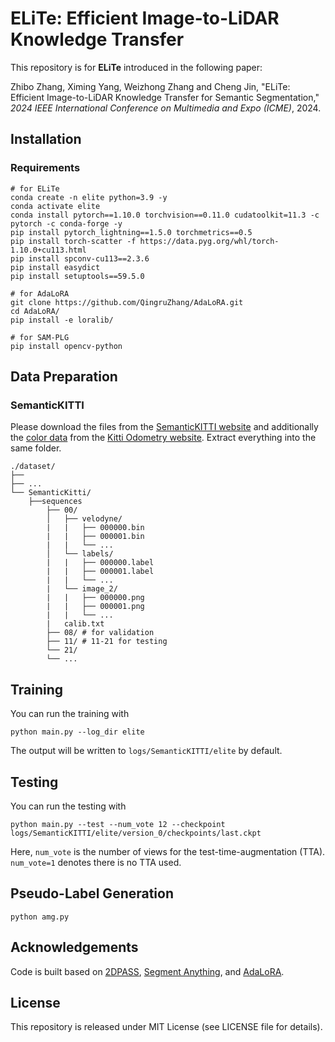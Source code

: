 # ELiTe: Efficient Image-to-LiDAR Knowledge Transfer

This repository is for **ELiTe** introduced in the following paper:

Zhibo Zhang, Ximing Yang, Weizhong Zhang and Cheng Jin, "ELiTe: Efficient Image-to-LiDAR Knowledge Transfer for Semantic
Segmentation," *2024 IEEE International Conference on Multimedia and Expo (ICME)*, 2024.

## Installation

### Requirements

```shell
# for ELiTe
conda create -n elite python=3.9 -y
conda activate elite
conda install pytorch==1.10.0 torchvision==0.11.0 cudatoolkit=11.3 -c pytorch -c conda-forge -y
pip install pytorch_lightning==1.5.0 torchmetrics==0.5
pip install torch-scatter -f https://data.pyg.org/whl/torch-1.10.0+cu113.html
pip install spconv-cu113==2.3.6
pip install easydict
pip install setuptools==59.5.0

# for AdaLoRA
git clone https://github.com/QingruZhang/AdaLoRA.git
cd AdaLoRA/
pip install -e loralib/

# for SAM-PLG
pip install opencv-python
```

## Data Preparation

### SemanticKITTI

Please download the files from the [SemanticKITTI website](http://semantic-kitti.org/dataset.html) and additionally
the [color data](http://www.cvlibs.net/download.php?file=data_odometry_color.zip) from
the [Kitti Odometry website](http://www.cvlibs.net/datasets/kitti/eval_odometry.php). Extract everything into the same
folder.

```
./dataset/
├── 
├── ...
└── SemanticKitti/
    ├──sequences
        ├── 00/           
        │   ├── velodyne/	
        |   |	├── 000000.bin
        |   |	├── 000001.bin
        |   |	└── ...
        │   └── labels/ 
        |   |   ├── 000000.label
        |   |   ├── 000001.label
        |   |   └── ...
        |   └── image_2/ 
        |   |   ├── 000000.png
        |   |   ├── 000001.png
        |   |   └── ...
        |   calib.txt
        ├── 08/ # for validation
        ├── 11/ # 11-21 for testing
        └── 21/
	    └── ...
```

## Training

You can run the training with

```shell
python main.py --log_dir elite
```

The output will be written to `logs/SemanticKITTI/elite` by default.

## Testing

You can run the testing with

```shell
python main.py --test --num_vote 12 --checkpoint logs/SemanticKITTI/elite/version_0/checkpoints/last.ckpt
```

Here, `num_vote` is the number of views for the test-time-augmentation (TTA). `num_vote=1` denotes there is no TTA used.

## Pseudo-Label Generation

```shell
python amg.py
```

## Acknowledgements

Code is built based on [2DPASS](https://github.com/yanx27/2DPASS), [Segment Anything](https://github.com/facebookresearch/segment-anything), and [AdaLoRA](https://github.com/QingruZhang/AdaLoRA).

## License

This repository is released under MIT License (see LICENSE file for details).



